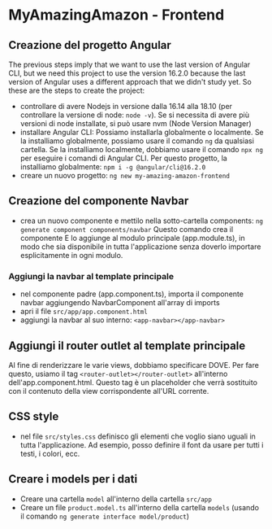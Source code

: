 # MyAmazingAmazon - Frontend

## Creazione del progetto Angular

<!-- - installare Angular CLI: `npm install -g @angular/cli`
- creare un nuovo progetto: `ng new my-amazing-amazon-frontend`
- entrare nella cartella del progetto: `cd my-amazing-amazon-frontend`
- avviare il server di sviluppo: `ng serve --open` -->

The previous steps imply that we want to use the last version of Angular CLI, but we need this project to use the version 16.2.0 because the last version of Angular uses a different approach that we didn't study yet. So these are the steps to create the project:

- controllare di avere Nodejs in versione dalla 16.14 alla 18.10 (per controllare la versione di node: `node -v`). Se si necessita di avere più versioni di node installate, si può usare nvm (Node Version Manager)
- installare Angular CLI: Possiamo installarla globalmente o localmente. Se la installiamo globalmente, possiamo usare il comando `ng` da qualsiasi cartella. Se la installiamo localmente, dobbiamo usare il comando `npx ng` per eseguire i comandi di Angular CLI. Per questo progetto, la installiamo globalmente: `npm i -g @angular/cli@16.2.0`
- creare un nuovo progetto: `ng new my-amazing-amazon-frontend`

## Creazione del componente Navbar

- crea un nuovo componente e mettilo nella sotto-cartella components: `ng generate component components/navbar`
  Questo comando crea il componente E lo aggiunge al modulo principale (app.module.ts), in modo che sia disponibile in tutta l'applicazione senza doverlo importare esplicitamente in ogni modulo.

### Aggiungi la navbar al template principale

- nel componente padre (app.component.ts), importa il componente navbar aggiungendo NavbarComponent all'array di imports
- apri il file `src/app/app.component.html`
- aggiungi la navbar al suo interno: `<app-navbar></app-navbar>`

## Aggiungi il router outlet al template principale

Al fine di renderizzare le varie views, dobbiamo specificare DOVE. Per fare questo, usiamo il tag `<router-outlet></router-outlet>` all'interno dell'app.component.html. Questo tag è un placeholder che verrà sostituito con il contenuto della view corrispondente all'URL corrente.

## CSS style

- nel file `src/styles.css` definisco gli elementi che voglio siano uguali in tutta l'applicazione. Ad esempio, posso definire il font da usare per tutti i testi, i colori, ecc.

## Creare i models per i dati

- Creare una cartella `model` all'interno della cartella `src/app`
- Creare un file `product.model.ts` all'interno della cartella `models` (usando il comando `ng generate interface model/product`)
